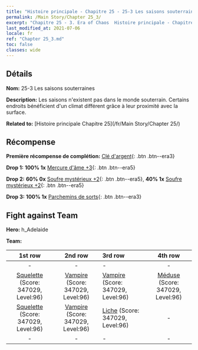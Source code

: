 ```yaml
---
title: "Histoire principale - Chapitre 25 - 25-3 Les saisons souterraines"
permalink: /Main Story/Chapter 25_3/
excerpt: "Chapitre 25 - 3. Era of Chaos  Histoire principale - Chapitre 25_3. 25-3 Les saisons souterraines"
last_modified_at: 2021-07-06
locale: fr
ref: "Chapter 25_3.md"
toc: false
classes: wide
---
```


## Détails

 **Nom:** 25-3 Les saisons souterraines

 **Description:** Les saisons n'existent pas dans le monde souterrain. Certains endroits bénéficient d'un climat différent grâce à leur proximité avec la surface.

 **Related to:** [Histoire principale Chapitre 25](/fr/Main Story/Chapter 25/)

## Récompense

 **Première récompense de complétion:** [Clé d'argent](/ItemsFR/con_693/){: .btn .btn--era3}

 **Drop 1:** **100% 1x** [Mercure d'âme +3](/ItemsFR/mat_84/){: .btn .btn--era5}

 **Drop 2:** **60% 0x** [Soufre mystérieux +2](/ItemsFR/mat_78/){: .btn .btn--era5}, **40% 1x** [Soufre mystérieux +2](/ItemsFR/mat_78/){: .btn .btn--era5}

 **Drop 3:** **100% 1x** [Parchemins de sorts](/ItemsFR/con_694/){: .btn .btn--era3}


## Fight against Team
 **Hero:** h_Adelaide

 **Team:**


  | 1st row | 2nd row | 3rd row | 4th row |
  |:----:|:----:|:----|:----:|
  | - | - | - | - |
  | [Squelette](/fr/units/Skeleton/) (Score: 347029, Level:96)  | [Vampire](/fr/units/Vampire/) (Score: 347029, Level:96)  | [Vampire](/fr/units/Vampire/) (Score: 347029, Level:96)  | [Méduse](/fr/units/Medusa/) (Score: 347029, Level:96)  |
  | [Squelette](/fr/units/Skeleton/) (Score: 347029, Level:96)  | [Vampire](/fr/units/Vampire/) (Score: 347029, Level:96)  | [Liche](/fr/units/Lich/) (Score: 347029, Level:96)  | - |
  | - | - | - | - |


